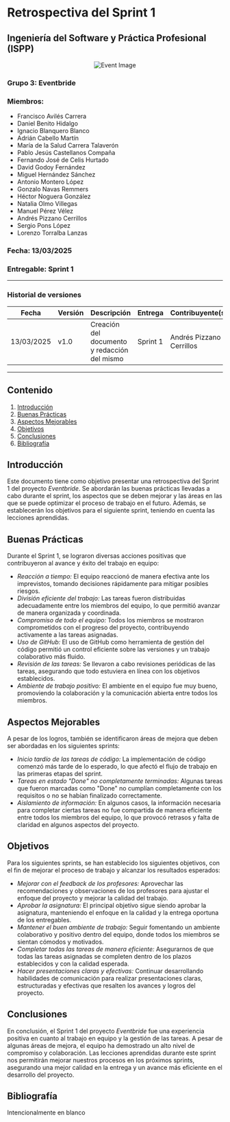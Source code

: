 # Retrospectiva del Sprint 1
## Ingeniería del Software y Práctica Profesional (ISPP)
<center><img src="https://iili.io/3BcQ3YJ.md.png" alt="Event Image"></img></center>

### Grupo 3: Eventbride

### Miembros:
- Francisco Avilés Carrera
- Daniel Benito Hidalgo
- Ignacio Blanquero Blanco
- Adrián Cabello Martín
- María de la Salud Carrera Talaverón
- Pablo Jesús Castellanos Compaña
- Fernando José de Celis Hurtado
- David Godoy Fernández
- Miguel Hernández Sánchez
- Antonio Montero López
- Gonzalo Navas Remmers
- Héctor Noguera González
- Natalia Olmo Villegas
- Manuel Pérez Vélez
- Andrés Pizzano Cerrillos
- Sergio Pons López
- Lorenzo Torralba Lanzas

### Fecha: 13/03/2025

### Entregable: Sprint 1

---

### Historial de versiones

| Fecha      | Versión | Descripción                                | Entrega  | Contribuyente(s)                    |
|------------|---------|--------------------------------------------|----------|-------------------------------------|
| 13/03/2025 | v1.0    | Creación del documento y redacción del mismo | Sprint 1 | Andrés Pizzano Cerrillos |

---

## Contenido
1. [Introducción](#intro)
2. [Buenas Prácticas](#buenas)
3. [Aspectos Mejorables](#mejorables)
4. [Objetivos](#objetivos)
5. [Conclusiones](#concl)
6. [Bibliografía](#bib)


<div id='intro'></div>

## Introducción

Este documento tiene como objetivo presentar una retrospectiva del Sprint 1 del proyecto *Eventbride*. Se abordarán las buenas prácticas llevadas a cabo durante el sprint, los aspectos que se deben mejorar y las áreas en las que se puede optimizar el proceso de trabajo en el futuro. Además, se establecerán los objetivos para el siguiente sprint, teniendo en cuenta las lecciones aprendidas.

<div id='buenas'></div>

## Buenas Prácticas

Durante el Sprint 1, se lograron diversas acciones positivas que contribuyeron al avance y éxito del trabajo en equipo:

- *Reacción a tiempo:* El equipo reaccionó de manera efectiva ante los imprevistos, tomando decisiones rápidamente para mitigar posibles riesgos.
- *División eficiente del trabajo:* Las tareas fueron distribuidas adecuadamente entre los miembros del equipo, lo que permitió avanzar de manera organizada y coordinada.
- *Compromiso de todo el equipo:* Todos los miembros se mostraron comprometidos con el progreso del proyecto, contribuyendo activamente a las tareas asignadas.
- *Uso de GitHub:* El uso de GitHub como herramienta de gestión del código permitió un control eficiente sobre las versiones y un trabajo colaborativo más fluido.
- *Revisión de las tareas:* Se llevaron a cabo revisiones periódicas de las tareas, asegurando que todo estuviera en línea con los objetivos establecidos.
- *Ambiente de trabajo positivo:* El ambiente en el equipo fue muy bueno, promoviendo la colaboración y la comunicación abierta entre todos los miembros.

<div id='mejorables'></div>

## Aspectos Mejorables

A pesar de los logros, también se identificaron áreas de mejora que deben ser abordadas en los siguientes sprints:

- *Inicio tardío de las tareas de código:* La implementación de código comenzó más tarde de lo esperado, lo que afectó el flujo de trabajo en las primeras etapas del sprint.
- *Tareas en estado "Done" no completamente terminadas:* Algunas tareas que fueron marcadas como "Done" no cumplían completamente con los requisitos o no se habían finalizado correctamente.
- *Aislamiento de información:* En algunos casos, la información necesaria para completar ciertas tareas no fue compartida de manera eficiente entre todos los miembros del equipo, lo que provocó retrasos y falta de claridad en algunos aspectos del proyecto.

<div id='objetivos'></div>

## Objetivos

Para los siguientes sprints, se han establecido los siguientes objetivos, con el fin de mejorar el proceso de trabajo y alcanzar los resultados esperados:

- *Mejorar con el feedback de los profesores:* Aprovechar las recomendaciones y observaciones de los profesores para ajustar el enfoque del proyecto y mejorar la calidad del trabajo.
- *Aprobar la asignatura:* El principal objetivo sigue siendo aprobar la asignatura, manteniendo el enfoque en la calidad y la entrega oportuna de los entregables.
- *Mantener el buen ambiente de trabajo:* Seguir fomentando un ambiente colaborativo y positivo dentro del equipo, donde todos los miembros se sientan cómodos y motivados.
- *Completar todas las tareas de manera eficiente:* Asegurarnos de que todas las tareas asignadas se completen dentro de los plazos establecidos y con la calidad esperada.
- *Hacer presentaciones claras y efectivas:* Continuar desarrollando habilidades de comunicación para realizar presentaciones claras, estructuradas y efectivas que resalten los avances y logros del proyecto.

<div id='concl'></div>

## Conclusiones

En conclusión, el Sprint 1 del proyecto *Eventbride* fue una experiencia positiva en cuanto al trabajo en equipo y la gestión de las tareas. A pesar de algunas áreas de mejora, el equipo ha demostrado un alto nivel de compromiso y colaboración. Las lecciones aprendidas durante este sprint nos permitirán mejorar nuestros procesos en los próximos sprints, asegurando una mejor calidad en la entrega y un avance más eficiente en el desarrollo del proyecto.

<div id='bib'></div>

## Bibliografía

Intencionalmente en blanco